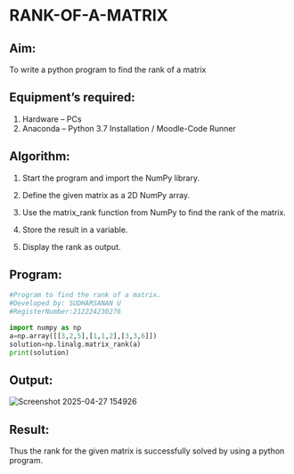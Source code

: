 # RANK-OF-A-MATRIX
## Aim:
To write a python program to find the rank of a matrix
## Equipment’s required:
1. 	Hardware – PCs
2. 	Anaconda – Python 3.7 Installation / Moodle-Code Runner
## Algorithm:
1. Start the program and import the NumPy library.

2. Define the given matrix as a 2D NumPy array.

3. Use the matrix_rank function from NumPy to find the rank of the matrix.

4. Store the result in a variable.

5. Display the rank as output.
## Program:
```python
#Program to find the rank of a matrix.
#Developed by: SUDHARSANAN U
#RegisterNumber:212224230276

import numpy as np
a=np.array([[3,2,5],[1,1,2],[3,3,6]])
solution=np.linalg.matrix_rank(a)
print(solution)
```
## Output:
![Screenshot 2025-04-27 154926](https://github.com/user-attachments/assets/500e5609-82c8-499e-b690-bdb171503862)

## Result:
Thus the rank for the given matrix is successfully solved by  using a python program.
